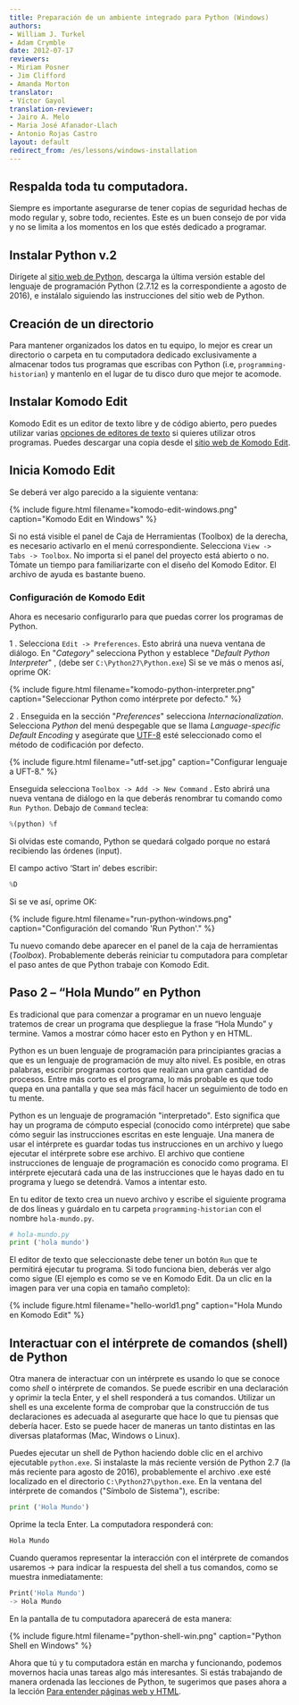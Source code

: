 ```yaml
---
title: Preparación de un ambiente integrado para Python (Windows)
authors:
- William J. Turkel
- Adam Crymble
date: 2012-07-17
reviewers:
- Miriam Posner
- Jim Clifford
- Amanda Morton
translator:
- Víctor Gayol
translation-reviewer:
- Jairo A. Melo
- Maria José Afanador-Llach
- Antonio Rojas Castro
layout: default
redirect_from: /es/lessons/windows-installation
---
```



## Respalda toda tu computadora.

Siempre es importante asegurarse de tener copias de seguridad hechas de modo regular y, sobre todo, recientes. Este es un buen consejo de por vida y no se limita a los momentos en los que estés dedicado a programar.

## Instalar Python v.2

Dirígete al [sitio web de Python], descarga la última versión estable del lenguaje de programación Python (2.7.12 es la correspondiente a agosto de 2016), e instálalo siguiendo las instrucciones del sitio web de Python.

## Creación de un directorio

Para mantener organizados los datos en tu equipo, lo mejor es crear un directorio o carpeta en tu computadora dedicado exclusivamente a almacenar todos tus programas que escribas con Python (i.e, `programming-historian`) y mantenlo en el lugar de tu disco duro que mejor te acomode.

## Instalar Komodo Edit

Komodo Edit es un editor de texto libre y de código abierto, pero puedes utilizar varias [opciones de editores de texto] si quieres utilizar otros programas. Puedes descargar una copia desde el [sitio web de Komodo Edit].

## Inicia Komodo Edit

Se deberá ver algo parecido a la siguiente ventana:

{% include figure.html filename="komodo-edit-windows.png" caption="Komodo Edit en Windows" %}

Si no está visible el panel de Caja de Herramientas (Toolbox) de la derecha, es necesario activarlo en el menú correspondiente. Selecciona `View -> Tabs -> Toolbox`. No importa si el panel del proyecto está abierto o no. Tómate un tiempo para familiarizarte con el diseño del Komodo Editor. El archivo de ayuda es bastante bueno.

### Configuración de Komodo Edit

Ahora es necesario configurarlo para que puedas correr los programas de Python.

1 .  Selecciona `Edit -> Preferences`. Esto abrirá una nueva ventana de diálogo. En "*Category*" selecciona Python y establece "*Default Python Interpreter*" , (debe ser `C:\Python27\Python.exe`)
Si se ve más o menos así, oprime OK:

{% include figure.html filename="komodo-python-interpreter.png" caption="Seleccionar Python como intérprete por defecto." %}

2 .  Enseguida en la sección  "*Preferences*" selecciona *Internacionalization*. Selecciona *Python* del menú despegable que se llama *Language-specific Default Encoding* y asegúrate que [UTF-8] esté seleccionado como el método de codificación por defecto.

{% include figure.html filename="utf-set.jpg" caption="Configurar lenguaje a UFT-8." %}

Enseguida selecciona `Toolbox -> Add -> New Command` . Esto abrirá una nueva ventana de diálogo en la que deberás renombrar tu comando como `Run Python`. Debajo de `Command` teclea:

``` python 
%(python) %f
``` 
Si olvidas este comando, Python se quedará colgado porque no estará recibiendo las órdenes (input). 

El campo activo ‘Start in’ debes escribir:

```python
%D
```

Si se ve así, oprime OK:

{% include figure.html filename="run-python-windows.png" caption="Configuración del comando 'Run Python'." %}

Tu nuevo comando debe aparecer en el panel de la caja de herramientas (*Toolbox*). Probablemente deberás reiniciar tu computadora para completar el paso antes de que Python trabaje con Komodo Edit.

Paso 2 – “Hola Mundo” en Python
------------------------------------------------

Es tradicional que para comenzar a programar en un nuevo lenguaje tratemos de crear un programa que despliegue la frase “Hola Mundo” y termine. Vamos a mostrar cómo hacer esto en Python y en HTML.

Python es un buen lenguaje de programación para principiantes gracias a que es un lenguaje de programación de muy alto nivel. Es posible, en otras palabras, escribir programas cortos que realizan una gran cantidad de procesos. Entre más corto es el programa, lo más probable es que todo quepa en una pantalla y que sea más fácil hacer un seguimiento de todo en tu mente.

Python es un lenguaje de programación "interpretado". Esto significa que hay un programa de cómputo especial (conocido como intérprete) que sabe cómo seguir las instrucciones escritas en este lenguaje. Una manera de usar el intérprete es guardar todas tus instrucciones en un archivo y luego ejecutar el intérprete sobre ese archivo. El archivo que contiene instrucciones de lenguaje de programación es conocido como programa.  El intérprete ejecutará cada una de las instrucciones que le hayas dado en tu programa y luego se detendrá. Vamos a intentar esto.

En tu editor de texto crea un nuevo archivo y escribe el siguiente programa de dos líneas y guárdalo en tu carpeta `programming-historian` con el nombre `hola-mundo.py`.

```python
# hola-mundo.py
print ('hola mundo')
``` 

El editor de texto que seleccionaste debe tener un botón `Run`  que te permitirá ejecutar tu programa. Si todo funciona bien, deberás ver algo como sigue (El ejemplo es como se ve en Komodo Edit. Da un clic en la imagen para ver una copia en tamaño completo):

{% include figure.html filename="hello-world1.png" caption="Hola Mundo en Komodo Edit" %}

## Interactuar con el intérprete de comandos (shell) de Python

Otra manera de interactuar con un intérprete es usando lo que se conoce como *shell* o intérprete de comandos. Se puede escribir en una declaración y oprimir la tecla Enter, y el shell responderá a tus comandos. Utilizar un shell es una excelente forma de comprobar que la construcción de tus declaraciones es adecuada al asegurarte que hace lo que tu piensas que debería hacer. Esto se puede hacer de maneras un tanto distintas en las diversas plataformas (Mac, Windows o Linux).

Puedes ejecutar un shell de Python haciendo doble clic en el archivo ejecutable `python.exe`. Si instalaste la más reciente versión de Python 2.7 (la más reciente para agosto de 2016), probablemente el archivo .exe  esté localizado en el directorio `C:\Python27\python.exe`. En la ventana del intérprete de comandos ("Símbolo de Sistema"), escribe:

```python 
print ('Hola Mundo')
``` 

Oprime la tecla Enter. La computadora responderá con:

``` python
Hola Mundo
``` 
Cuando queramos representar la interacción con el intérprete de comandos usaremos -\> para indicar la respuesta del shell a tus comandos, como se muestra inmediatamente:

```python
Print('Hola Mundo')
-> Hola Mundo
``` 

En la pantalla de tu computadora aparecerá de esta manera:

{% include figure.html filename="python-shell-win.png" caption="Python Shell en Windows" %}

Ahora que tú y tu computadora están en marcha y funcionando, podemos movernos hacia unas tareas algo más interesantes. Si estás trabajando de manera ordenada las lecciones de Python, te sugerimos que pases ahora a la lección [Para entender páginas web y HTML].


[sitio web de Python]: https://www.python.org
[opciones de editores de texto]: https://wiki.python.org/moin/PythonEditors/
[sitio web de Komodo Edit]: http://komodoide.com/komodo-edit/
[UTF-8]: https://es.wikipedia.org/wiki/UTF-8
[Para entender páginas web y HTML]: http://programminghistorian.org/es/lecciones/ver-archivos-html
